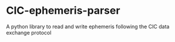 # CIC-ephemeris-parser
A python library to read and write ephemeris following the CIC data exchange protocol
